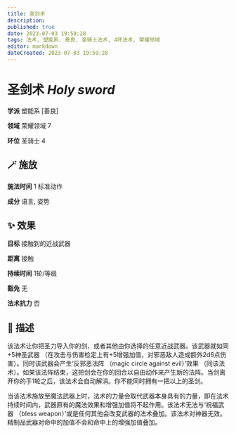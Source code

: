 ```yaml
---
title: 圣剑术
description: 
published: true
date: 2023-07-03 19:59:28
tags: 法术, 塑能系, 善良, 圣骑士法术, 4环法术, 荣耀领域
editor: markdown
dateCreated: 2023-07-03 19:59:28
---
```


# **圣剑术** *Holy sword*

**学派** 塑能系 \[善良\] 

**领域** 荣耀领域 7

**环位** 圣骑士 4

## 🪄 施放

**施法时间** 1 标准动作

**成分** 语言, 姿势

## ✨ 效果 

**目标** 接触到的近战武器 

**距离** 接触  

**持续时间** 1轮/等级 

**豁免** 无

**法术抗力** 否

## 📖 描述

该法术让你把圣力导入你的剑、或者其他由你选择的任意近战武器。该武器就如同+5神圣武器 （在攻击与伤害检定上有+5增强加值，对邪恶敌人造成额外2d6点伤害）。同时该武器会产生‘反邪恶法阵 （magic circle against evil）’效果 （同该法术）。如果该法阵结束，这把剑会在你的回合以自由动作来产生新的法阵。当剑离开你的手1轮之后，该法术会自动解消。你不能同时拥有一把以上的圣剑。

当该法术施放至魔法武器上时，法术的力量会取代武器本身具有的力量，即在法术持续时间内，武器原有的魔法效果和增强加值将不起作用。该法术无法与‘祝福武器 （bless weapon）’或是任何其他会改变武器的法术叠加。该法术对神器无效。精制品武器对命中的加值不会和命中上的增强加值叠加。
    